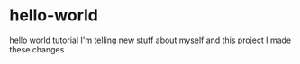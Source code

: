 # hello-world
hello world tutorial
I'm telling new stuff about myself and this project
I made these changes

